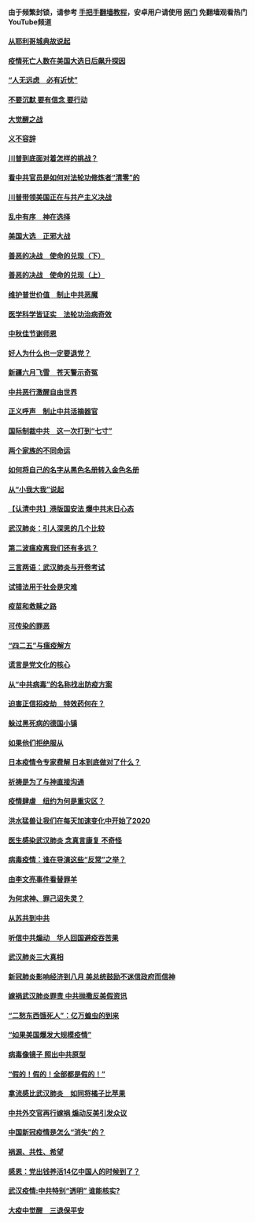 #### 由于频繁封锁，请参考 [手把手翻墙教程](https://github.com/gfw-breaker/guides/wiki/)，安卓用户请使用 [网门](https://github.com/gfw-breaker/nogfw/blob/master/dl.md?t=01032000) 免翻墙观看热门YouTube频道 

#### [从耶利哥城典故说起](../pages/87/416892.md?t=01032000) 

#### [疫情死亡人数在美国大选日后飙升探因](../pages/87/416606.md?t=01032000) 

#### [“人无远虑　必有近忧”](../pages/87/416513.md?t=01032000) 

#### [不要沉默 要有信念 要行动](../pages/87/416457.md?t=01032000) 

#### [大觉醒之战](../pages/87/416456.md?t=01032000) 

#### [义不容辞](../pages/87/415807.md?t=01032000) 

#### [川普到底面对着怎样的挑战？](../pages/87/415134.md?t=01032000) 

#### [看中共官员是如何对法轮功修炼者“清零”的](../pages/87/415130.md?t=01032000) 

#### [川普带领美国正在与共产主义决战](../pages/87/415095.md?t=01032000) 

#### [乱中有序　神在选择](../pages/87/414838.md?t=01032000) 

#### [美国大选　正邪大战](../pages/87/414771.md?t=01032000) 

#### [善恶的决战　使命的兑现（下）](../pages/87/414523.md?t=01032000) 

#### [善恶的决战　使命的兑现（上）](../pages/87/414522.md?t=01032000) 

#### [维护普世价值　制止中共恶魔](../pages/87/414454.md?t=01032000) 

#### [医学科学皆证实　法轮功治病奇效](../pages/87/413499.md?t=01032000) 

#### [中秋佳节谢师恩](../pages/87/412986.md?t=01032000) 

#### [好人为什么也一定要退党？](../pages/87/409385.md?t=01032000) 

#### [新疆六月飞雪　苍天警示奇冤](../pages/87/408550.md?t=01032000) 

#### [中共恶行激醒自由世界](../pages/87/408318.md?t=01032000) 

#### [正义呼声　制止中共活摘器官](../pages/87/408258.md?t=01032000) 

#### [国际制裁中共　这一次打到“七寸”](../pages/87/407879.md?t=01032000) 

#### [两个家族的不同命运](../pages/87/407774.md?t=01032000) 

#### [如何将自己的名字从黑色名册转入金色名册](../pages/87/407773.md?t=01032000) 

#### [从“小我大我”说起](../pages/87/407775.md?t=01032000) 

#### [【认清中共】港版国安法 爆中共末日心态](../pages/87/407778.md?t=01032000) 

#### [武汉肺炎：引人深思的几个比较](../pages/87/407622.md?t=01032000) 

#### [第二波瘟疫离我们还有多远？](../pages/87/407623.md?t=01032000) 

#### [三言两语：武汉肺炎与开卷考试](../pages/87/406382.md?t=01032000) 

#### [试错法用于社会是灾难](../pages/87/405917.md?t=01032000) 

#### [疫苗和救赎之路](../pages/87/404779.md?t=01032000) 

#### [可传染的罪恶](../pages/87/404778.md?t=01032000) 

#### [“四二五”与瘟疫解方](../pages/87/404236.md?t=01032000) 

#### [谎言是党文化的核心](../pages/87/403746.md?t=01032000) 

#### [从“中共病毒”的名称找出防疫方案](../pages/87/403741.md?t=01032000) 

#### [迫害正信招疫劫　特效药何在？](../pages/87/403668.md?t=01032000) 

#### [躲过黑死病的德国小镇](../pages/87/403585.md?t=01032000) 

#### [如果他们拒绝服从](../pages/87/403610.md?t=01032000) 

#### [日本疫情令专家费解  日本到底做对了什么？](../pages/87/403584.md?t=01032000) 

#### [祈祷是为了与神直接沟通](../pages/87/403563.md?t=01032000) 

#### [疫情肆虐　纽约为何是重灾区？](../pages/87/403341.md?t=01032000) 

#### [洪水猛兽让我们在每天加速变化中开始了2020](../pages/87/403002.md?t=01032000) 

#### [医生感染武汉肺炎 念真言康复 不奇怪](../pages/87/402911.md?t=01032000) 

#### [病毒疫情：谁在导演这些“反常”之举？](../pages/87/402912.md?t=01032000) 

#### [由李文亮事件看替罪羊](../pages/87/402868.md?t=01032000) 

#### [为何求神、罪己诏失灵？](../pages/87/402824.md?t=01032000) 

#### [从苏共到中共](../pages/87/402823.md?t=01032000) 

#### [听信中共煽动　华人回国避疫吞苦果](../pages/87/402695.md?t=01032000) 

#### [武汉肺炎三大真相](../pages/87/402314.md?t=01032000) 

#### [新冠肺炎影响经济到八月 美总统鼓励不迷信政府而信神](../pages/87/402559.md?t=01032000) 

#### [嫁祸武汉肺炎罪责 中共抛撒反美假资讯](../pages/87/402504.md?t=01032000) 

#### [“二愁东西饿死人”：亿万蝗虫的到来](../pages/87/402511.md?t=01032000) 

#### [“如果美国爆发大规模疫情”](../pages/87/402413.md?t=01032000) 

#### [病毒像镜子 照出中共原型](../pages/87/402414.md?t=01032000) 

#### [“假的！假的！全部都是假的！”](../pages/87/402392.md?t=01032000) 

#### [拿流感比武汉肺炎　如同将橘子比苹果](../pages/87/402313.md?t=01032000) 

#### [中共外交官再行嫁祸  煽动反美引发众议](../pages/87/402412.md?t=01032000) 

#### [中国新冠疫情是怎么“消失”的？](../pages/87/402320.md?t=01032000) 

#### [祸源、共性、希望](../pages/87/402307.md?t=01032000) 

#### [感恩：党出钱养活14亿中国人的时候到了？](../pages/87/402316.md?t=01032000) 

#### [武汉疫情:中共特别“透明”  谁能核实?](../pages/87/402272.md?t=01032000) 

#### [大疫中觉醒　三退保平安](../pages/87/402111.md?t=01032000) 

